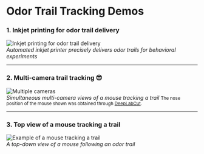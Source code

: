 # Odor Trail Tracking Demos

### 1. Inkjet printing for odor trail delivery
![Inkjet printing for odor trail delivery](data/Printer_video.gif)  
*Automated inkjet printer precisely delivers odor trails for behavioral experiments*

---

### 2. Multi-camera trail tracking 😎

![Multiple cameras](data/Trailtracking_3views_c.gif)  
*Simultaneous multi-camera views of a mouse tracking a trail*
<small>
The nose position of the mouse shown was  obtained through <a href="https://www.deeplabcut.org/](https://github.com/DeepLabCut/DeepLabCut)">DeepLabCut</a>.
</small>

---

### 3. Top view of a mouse tracking a trail
![Example of a mouse tracking a trail](data/Trailtracking_top1_c.gif)  
*A top-down view of a mouse following an odor trail*
